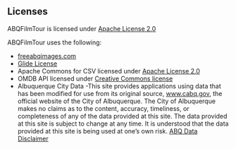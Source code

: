 ## Licenses

ABQFilmTour is licensed under [Apache License 2.0](https://abqfilmtour.github.io/LICENSE)

ABQFilmTour uses the following:

- [freeabqimages.com](freeabqimages.txt)
- [Glide License](https://github.com/bumptech/glide/blob/master/LICENSE)
- Apache Commons for CSV licensed under [Apache License 2.0](http://www.apache.org/licenses/LICENSE-2.0.txt)
- OMDB API licensed under [Creative Commons license](https://creativecommons.org/licenses/by-nc/4.0/)
- Albuquerque City Data -This site provides applications using data that has been modified for use from its 
original source, www.cabq.gov, the official website of the City of Albuquerque. The City of Albuquerque makes no 
claims as to the content, accuracy, timeliness, or completeness of any of the data provided at this site. The data 
provided at this site is subject to change at any time. It is understood that the data provided at this site is being 
used at one’s own risk. [ABQ Data Disclaimer](http://www.cabq.gov/abq-data/abq-data-disclaimer-1)

